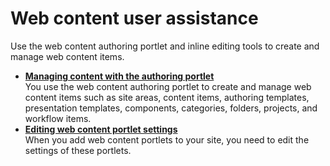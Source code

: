 # Web content user assistance

Use the web content authoring portlet and inline editing tools to create and manage web content items.

-   **[Managing content with the authoring portlet](../wcm_user_assistance/mng_content_with_auth_portlet/index.md)**  
You use the web content authoring portlet to create and manage web content items such as site areas, content items, authoring templates, presentation templates, components, categories, folders, projects, and workflow items.
-   **[Editing web content portlet settings](../wcm_user_assistance/editing_webcontent_portlet/index.md)**  
When you add web content portlets to your site, you need to edit the settings of these portlets.


